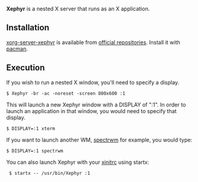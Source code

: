 **Xephyr** is a nested X server that runs as an X application.

## Installation

[xorg-server-xephyr](https://www.archlinux.org/packages/?name=xorg-server-xephyr) is available from [official repositories](/index.php/Official_repositories "Official repositories"). Install it with [pacman](/index.php/Pacman "Pacman").

## Execution

If you wish to run a nested X window, you'll need to specify a display.

```
$ Xephyr -br -ac -noreset -screen 800x600 :1

```

This will launch a new Xephyr window with a DISPLAY of ":1". In order to launch an application in that window, you would need to specify that display.

```
$ DISPLAY=:1 xterm

```

If you want to launch another WM, [spectrwm](/index.php/Spectrwm "Spectrwm") for example, you would type:

```
$ DISPLAY=:1 spectrwm

```

You can also launch Xephyr with your [xinitrc](/index.php/Xinitrc "Xinitrc") using startx:

```
 $ startx -- /usr/bin/Xephyr :1

```